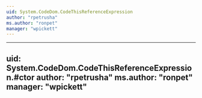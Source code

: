 ```yaml
---
uid: System.CodeDom.CodeThisReferenceExpression
author: "rpetrusha"
ms.author: "ronpet"
manager: "wpickett"
---
```


---
uid: System.CodeDom.CodeThisReferenceExpression.#ctor
author: "rpetrusha"
ms.author: "ronpet"
manager: "wpickett"
---
